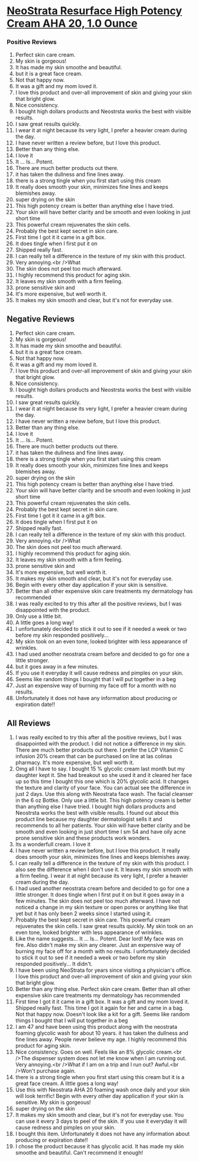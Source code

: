 # [NeoStrata Resurface High Potency Cream AHA 20, 1.0 Ounce](https://products.checkmycream.com/products/NeoStrata-Resurface-High-Potency-Cream-AHA-20-1.0-Ounce.html)

### Positive Reviews

<ol>
      <li>Perfect skin care cream.</li>
      <li>My skin is gorgeous!</li>
      <li>It has made my skin smoothe and beautiful.</li>
      <li>but it is a great face cream.  </li>
      <li>Not that happy now.</li>
      <li>It was a gift and my mom loved it.</li>
      <li>I love this product and over-all improvement of skin and giving your skin that bright glow.</li>
      <li>Nice consistency.  </li>
      <li>I bought high dollars products and Neostrsta works the best with visible results.  </li>
      <li>I saw great results quickly.</li>
      <li>I wear it at night because its very light, I prefer a heavier cream during the day.</li>
      <li>I have never written a review before, but I love this product.  </li>
      <li>Better than any thing else.</li>
      <li>I love it</li>
      <li>It ... Is... Potent.</li>
      <li>There are much better products out there.  </li>
      <li>it has taken the dullness and fine lines away.</li>
      <li>there is a strong tingle when you first start using this cream</li>
      <li>It really does smooth your skin, minimizes fine lines and keeps blemishes away.</li>
      <li>super drying on the skin</li>
      <li>This high potency cream is better than anything else I have tried.</li>
      <li>Your skin will have better clarity and be smooth and even looking in just short time  </li>
      <li>This powerful cream rejuvenates the skin cells.</li>
      <li>Probably the best kept secret in skin care.</li>
      <li>First time I got it it came in a gift box.</li>
      <li>It does tingle when I first put it on</li>
      <li>Shipped really fast.</li>
      <li>I can really tell a difference in the texture of my skin with this product.  </li>
      <li>Very annoying.&lt;br /&gt;What</li>
      <li>The skin does not peel too much afterward.</li>
      <li>I highly recommend this product for aging skin.</li>
      <li>It leaves my skin smooth with a firm feeling.  </li>
      <li>prone sensitive skin and</li>
      <li>It&#x27;s more expensive, but well worth it.</li>
      <li>It makes my skin smooth and clear, but it&#x27;s not for everyday use.</li>
</ol>


<h2>Negative Reviews</h2>
<ol>
<li> Perfect skin care cream.</li>
<li> My skin is gorgeous!</li>
<li> It has made my skin smoothe and beautiful.</li>
<li> but it is a great face cream.  </li>
<li> Not that happy now.</li>
<li> It was a gift and my mom loved it.</li>
<li> I love this product and over-all improvement of skin and giving your skin that bright glow.</li>
<li> Nice consistency.  </li>
<li> I bought high dollars products and Neostrsta works the best with visible results.  </li>
<li> I saw great results quickly.</li>
<li> I wear it at night because its very light, I prefer a heavier cream during the day.</li>
<li> I have never written a review before, but I love this product.  </li>
<li> Better than any thing else.</li>
<li> I love it</li>
<li> It ... Is... Potent.</li>
<li> There are much better products out there.  </li>
<li> it has taken the dullness and fine lines away.</li>
<li> there is a strong tingle when you first start using this cream</li>
<li> It really does smooth your skin, minimizes fine lines and keeps blemishes away.</li>
<li> super drying on the skin</li>
<li> This high potency cream is better than anything else I have tried.</li>
<li> Your skin will have better clarity and be smooth and even looking in just short time  </li>
<li> This powerful cream rejuvenates the skin cells.</li>
<li> Probably the best kept secret in skin care.</li>
<li> First time I got it it came in a gift box.</li>
<li> It does tingle when I first put it on</li>
<li> Shipped really fast.</li>
<li> I can really tell a difference in the texture of my skin with this product.  </li>
<li> Very annoying.&lt;br /&gt;What</li>
<li> The skin does not peel too much afterward.</li>
<li> I highly recommend this product for aging skin.</li>
<li> It leaves my skin smooth with a firm feeling.  </li>
<li> prone sensitive skin and</li>
<li> It&#x27;s more expensive, but well worth it.</li>
<li> It makes my skin smooth and clear, but it&#x27;s not for everyday use.</li>
<li> Begin with every other day application if your skin is sensitive.  </li>
<li> Better than all other expensive skin care treatments my dermatology has recommended</li>
<li> I was really excited to try this after all the positive reviews, but I was disappointed with the product.</li>
<li> Only use a little bit.  </li>
<li> A little goes a long way!</li>
<li> I unfortunately decided to stick it out to see if it needed a week or two before my skin responded positively...</li>
<li> My skin took on an even tone, looked brighter with less appearance of wrinkles.</li>
<li> I had used another neostrata cream before and decided to go for one a little stronger.</li>
<li> but it goes away in a few minutes.</li>
<li> If you use it everyday it will cause redness and pimples on your skin.</li>
<li> Seems like random things I bought that I will put together in a beg</li>
<li> Just an expensive way of burning my face off for a month with no results.</li>
<li> Unfortunately it does not have any information about producing or expiration date!!</li>
</ol>

<h2>All Reviews</h2>

<ol>
    <li> I was really excited to try this after all the positive reviews, but I was disappointed with the product. I did not notice a difference in my skin.  There are much better products out there.  I prefer the LCP Vitamin C infusion 20% cream that can be purchased on line at  las colinas pharmacy.  It&#x27;s more expensive, but well worth it.</li>
    <li> Omg all I have to say. I bought 15 % glycolic cream last month but my daughter kept it. She had breakout so she used it and it cleared her face up so this time I bought this one which is 20% glycolic acid. It changes the texture and clarity of your face. You can actual see the difference in just 2 days. Use this along with Neostrata face wash. The facial cleanser in the 6 oz Bottke. Only use a little bit.  This high potency cream is better than anything else I have tried. I bought high dollars products and Neostrsta works the best with visible results.  I found out about this product line because my daughter dermatologist sells it and recommends to all her patients.  Your skin will have better clarity and be smooth and even looking in just short time  I sm 54 and have oily acne prone sensitive skin and these products work wonders.</li>
    <li> Its a wonderfull cream. I love it</li>
    <li> I have never written a review before, but I love this product.  It really does smooth your skin, minimizes fine lines and keeps blemishes away.</li>
    <li> I can really tell a difference in the texture of my skin with this product.  I also see the difference when I don&#x27;t use it.  It leaves my skin smooth with a firm feeling.  I wear it at night because its very light, I prefer a heavier cream during the day.</li>
    <li> I had used another neostrata cream before and decided to go for one a little stronger. It does tingle when I first put it on but it goes away in a few minutes. The skin does not peel too much afterward. I have not noticed a change in my skin texture or open pores or anything like that yet but it has only been 2 weeks since I started using it.</li>
    <li> Probably the best kept secret in skin care. This powerful cream rejuvenates the skin cells. I saw great results quickly. My skin took on an even tone, looked brighter with less appearance of wrinkles.</li>
    <li> Like the name suggests... It ... Is... Potent. Dear lord! My face was on fire. Also didn&#x27;t make my skin any clearer. Just an expensive way of burning my face off for a month with no results. I unfortunately decided to stick it out to see if it needed a week or two before my skin responded positively... It didn&#x27;t.</li>
    <li> I have been using NeoStrata for years since visiting a physician&#x27;s office.  I love this product and over-all improvement of skin and giving your skin that bright glow.</li>
    <li> Better than any thing else. Perfect skin care cream. Better than all other expensive skin care treatments my dermatology has recommended</li>
    <li> First time I got it it came in a gift box. It was a gift and my mom loved it. Shipped really fast. This time I got it again for her and came in a bag. Not that happy now. Doesn&#x27;t look like a kit for a gift. Seems like random things I bought that I will put together in a beg</li>
    <li> I am 47 and have been using this product along with the neostrata foaming glycolic wash for about 10 years. it has taken the dullness and fine lines away. People never believe my age. I highly recommend this product for aging skin.</li>
    <li> Nice consistency.  Goes on well.  Feels like an 8% glycolic cream.&lt;br /&gt;The dispenser system does not let me know when I am running out.  Very annoying.&lt;br /&gt;What if I am on a trip and I run out?  Awful.&lt;br /&gt;Won&#x27;t purchase again.</li>
    <li> there is a strong tingle when you first start using this cream but it is a great face cream.  A little goes a long way!</li>
    <li> Use this with Neostrata AHA 20 foaming wash once daily and your skin will look terrific!  Begin with every other day application if your skin is sensitive.  My skin is gorgeous!</li>
    <li> super drying on the skin</li>
    <li> It makes my skin smooth and clear, but it&#x27;s not for everyday use. You can use it every 3 days to peel of the skin. If you use it everyday it will cause redness and pimples on your skin.</li>
    <li> I bought this item. Unfortunately it does not have any information about producing or expiration date!!</li>
    <li> I chose the product because it has glycolic acid. It has made my skin smoothe and beautiful. Can&#x27;t recommend it enough!</li>
</ol>




